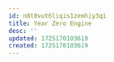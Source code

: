 ```yaml
---
id: n8t0vut6liqis1zemhiy3q1
title: Year Zero Engine
desc: ''
updated: 1725170103619
created: 1725170103619
---
```

